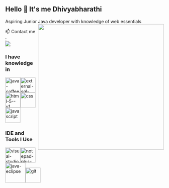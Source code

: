 ## Hello 👋 It's me Dhivyabharathi

Aspiring Junior Java developer with knowledge of web essentials
<img align="right" width="400" height="400" src="https://media.tenor.com/S59bPkT0pqcAAAAC/programming.gif">


 📫 Contact me :
<br /> [<img src="https://img.shields.io/badge/LinkedIn-0077B5?style=for-the-badge&logo=linkedin&logoColor=white" />](https://www.linkedin.com/in/dhivyabharathi-velu-81a77520b/)

### I have knowledge in
<img width="48" height="48" src="https://img.icons8.com/fluency/48/java-coffee-cup-logo.png" alt="java-coffee-cup-logo"/><img width="48" height="48" src="https://img.icons8.com/external-flaticons-lineal-color-flat-icons/48/external-sql-mobile-app-development-flaticons-lineal-color-flat-icons.png" alt="external-sql-mobile-app-development-flaticons-lineal-color-flat-icons"/><img width="48" height="48" src="https://img.icons8.com/color/48/html-5--v1.png" alt="html-5--v1"/><img width="48" height="48" src="https://img.icons8.com/stickers/48/css.png" alt="css"/><img width="48" height="48" src="https://img.icons8.com/arcade/48/javascript.png" alt="javascript"/>

### IDE and Tools I Use
<img width="48" height="48" src="https://img.icons8.com/nolan/48/visual-studio-code-2019.png" alt="visual-studio-code-2019"/><img width="48" height="48" src="https://img.icons8.com/color/48/notepad-plus-plus.png" alt="notepad-plus-plus"/><img width="64" height="64" src="https://img.icons8.com/nolan/64/java-eclipse.png" alt="java-eclipse"/><img width="48" height="48" src="https://img.icons8.com/color/48/git.png" alt="git"/>



